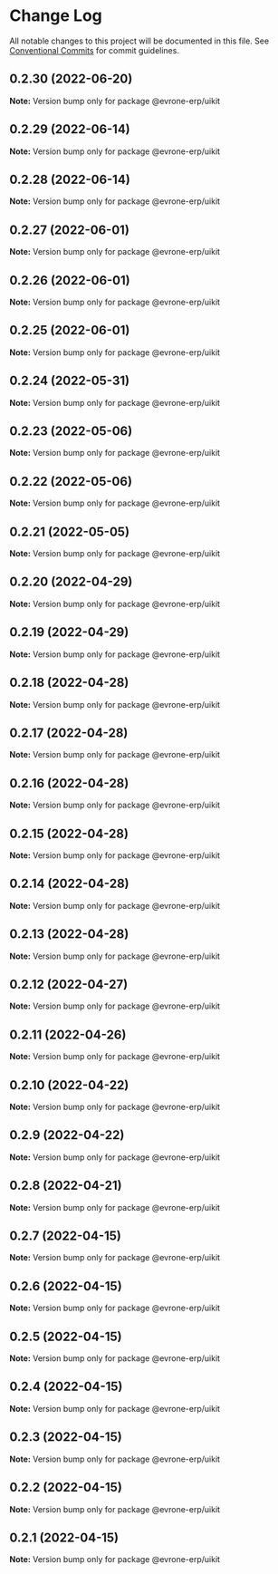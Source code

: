 # Change Log

All notable changes to this project will be documented in this file.
See [Conventional Commits](https://conventionalcommits.org) for commit guidelines.

## 0.2.30 (2022-06-20)

**Note:** Version bump only for package @evrone-erp/uikit





## 0.2.29 (2022-06-14)

**Note:** Version bump only for package @evrone-erp/uikit





## 0.2.28 (2022-06-14)

**Note:** Version bump only for package @evrone-erp/uikit





## 0.2.27 (2022-06-01)

**Note:** Version bump only for package @evrone-erp/uikit





## 0.2.26 (2022-06-01)

**Note:** Version bump only for package @evrone-erp/uikit





## 0.2.25 (2022-06-01)

**Note:** Version bump only for package @evrone-erp/uikit





## 0.2.24 (2022-05-31)

**Note:** Version bump only for package @evrone-erp/uikit





## 0.2.23 (2022-05-06)

**Note:** Version bump only for package @evrone-erp/uikit





## 0.2.22 (2022-05-06)

**Note:** Version bump only for package @evrone-erp/uikit





## 0.2.21 (2022-05-05)

**Note:** Version bump only for package @evrone-erp/uikit





## 0.2.20 (2022-04-29)

**Note:** Version bump only for package @evrone-erp/uikit





## 0.2.19 (2022-04-29)

**Note:** Version bump only for package @evrone-erp/uikit





## 0.2.18 (2022-04-28)

**Note:** Version bump only for package @evrone-erp/uikit





## 0.2.17 (2022-04-28)

**Note:** Version bump only for package @evrone-erp/uikit





## 0.2.16 (2022-04-28)

**Note:** Version bump only for package @evrone-erp/uikit





## 0.2.15 (2022-04-28)

**Note:** Version bump only for package @evrone-erp/uikit





## 0.2.14 (2022-04-28)

**Note:** Version bump only for package @evrone-erp/uikit





## 0.2.13 (2022-04-28)

**Note:** Version bump only for package @evrone-erp/uikit





## 0.2.12 (2022-04-27)

**Note:** Version bump only for package @evrone-erp/uikit





## 0.2.11 (2022-04-26)

**Note:** Version bump only for package @evrone-erp/uikit





## 0.2.10 (2022-04-22)

**Note:** Version bump only for package @evrone-erp/uikit





## 0.2.9 (2022-04-22)

**Note:** Version bump only for package @evrone-erp/uikit





## 0.2.8 (2022-04-21)

**Note:** Version bump only for package @evrone-erp/uikit





## 0.2.7 (2022-04-15)

**Note:** Version bump only for package @evrone-erp/uikit





## 0.2.6 (2022-04-15)

**Note:** Version bump only for package @evrone-erp/uikit





## 0.2.5 (2022-04-15)

**Note:** Version bump only for package @evrone-erp/uikit





## 0.2.4 (2022-04-15)

**Note:** Version bump only for package @evrone-erp/uikit





## 0.2.3 (2022-04-15)

**Note:** Version bump only for package @evrone-erp/uikit





## 0.2.2 (2022-04-15)

**Note:** Version bump only for package @evrone-erp/uikit





## 0.2.1 (2022-04-15)

**Note:** Version bump only for package @evrone-erp/uikit
